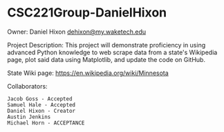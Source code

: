 # CSC221Group-DanielHixon
Owner: Daniel Hixon dehixon@my.waketech.edu

Project Description: This project will demonstrate proficiency in using advanced Python knowledge to web scrape data from a state's Wikipedia page, plot said data using Matplotlib, and update the code on GitHub.

State Wiki page: https://en.wikipedia.org/wiki/Minnesota

Collaborators:

    Jacob Goss - Accepted
    Samuel Hale - Accepted
    Daniel Hixon - Creator
    Austin Jenkins
    Michael Horn - ACCEPTANCE
